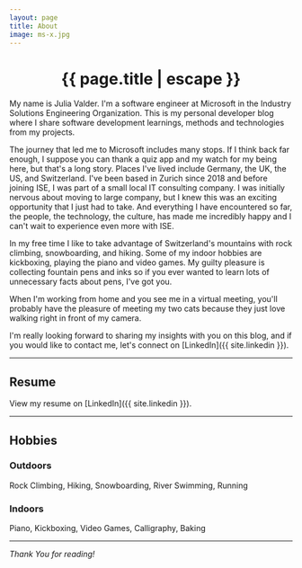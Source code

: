 ```yaml
---
layout: page
title: About
image: ms-x.jpg
---
```

<h1 class="page-title"><center>{{ page.title | escape }}</center></h1>

My name is Julia Valder. I'm a software engineer at Microsoft in the Industry Solutions Engineering Organization. This is my personal developer blog where I share software development learnings, methods and technologies from my projects.

The journey that led me to Microsoft includes many stops. If I think back far enough, I suppose you can thank a quiz app and my watch for my being here, but that's a long story. Places I've lived include Germany, the UK, the US, and Switzerland. I've been based in Zurich since 2018 and before joining ISE, I was part of a small local IT consulting company. I was initially nervous about moving to large company, but I knew this was an exciting opportunity that I just had to take. And everything I have encountered so far, the people, the technology, the culture, has made me incredibly happy and I can't wait to experience even more with ISE.
 
In my free time I like to take advantage of Switzerland's mountains with rock climbing, snowboarding, and hiking. Some of my indoor hobbies are kickboxing, playing the piano and video games. My guilty pleasure is collecting fountain pens and inks so if you ever wanted to learn lots of unnecessary facts about pens, I've got you.
 
When I'm working from home and you see me in a virtual meeting, you'll probably have the pleasure of meeting my two cats because they just love walking right in front of my camera.
 
I'm really looking forward to sharing my insights with you on this blog, and if you would like to contact me, let's connect on [LinkedIn]({{ site.linkedin }}).

***

## Resume

View my resume on  [LinkedIn]({{ site.linkedin }}).

***

## Hobbies
### Outdoors

Rock Climbing, Hiking, Snowboarding, River Swimming, Running

### Indoors

Piano, Kickboxing, Video Games, Calligraphy, Baking

***

*Thank You for reading!*
